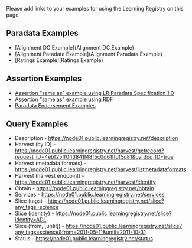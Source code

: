 Please add links to your examples for using the Learning Registry on this page.

## Paradata Examples
* [Alignment DC Example](Alignment DC Example)
* [Alignment Paradata Example](Alignment Paradata Example)
* [Ratings Example](Ratings Example)

## Assertion Examples
* [Assertion "same as" example using LR Paradata Specification 1.0](Assertion-%22same-as%22-example-using-LR-Paradata-Specification-1.0)
* [Assertion "same as" example using RDF](https://github.com/LearningRegistry/LearningRegistry/wiki/Assertion-%22same-as%22-example-using-RDF)
* [Paradata Endorsement Examples](Paradata-Endorsement-Examples)

## Query Examples
* Description - https://node01.public.learningregistry.net/description
* Harvest (by ID) - https://node01.public.learningregistry.net/harvest/getrecord?request_ID=4ebf25ff043841f48f5c0d61ffdf5d81&by_doc_ID=true
* Harvest (metadata formats) - https://node01.public.learningregistry.net/harvest/listmetadataformats
* Harvest (harvest endpoint) - https://node01.public.learningregistry.net/harvest/identify
* Obtain - https://node01.public.learningregistry.net/obtain
* Services - https://node01.public.learningregistry.net/services
* Slice (tags) - https://node01.public.learningregistry.net/slice?any_tags=science
* Slice (identity) - https://node01.public.learningregistry.net/slice?identity=ADL
* Slice (from, [until]) - https://node01.public.learningregistry.net/slice?any_tags=science&from=2011-05-11&until=2011-10-31
* Status - https://node01.public.learningregistry.net/status